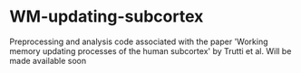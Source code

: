 # WM-updating-subcortex
Preprocessing and analysis code associated with the paper 'Working memory updating processes of the human subcortex' by Trutti et al. Will be made available soon
